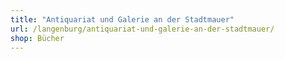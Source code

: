```yaml
---
title: "Antiquariat und Galerie an der Stadtmauer"
url: /langenburg/antiquariat-und-galerie-an-der-stadtmauer/
shop: Bücher
---
```

